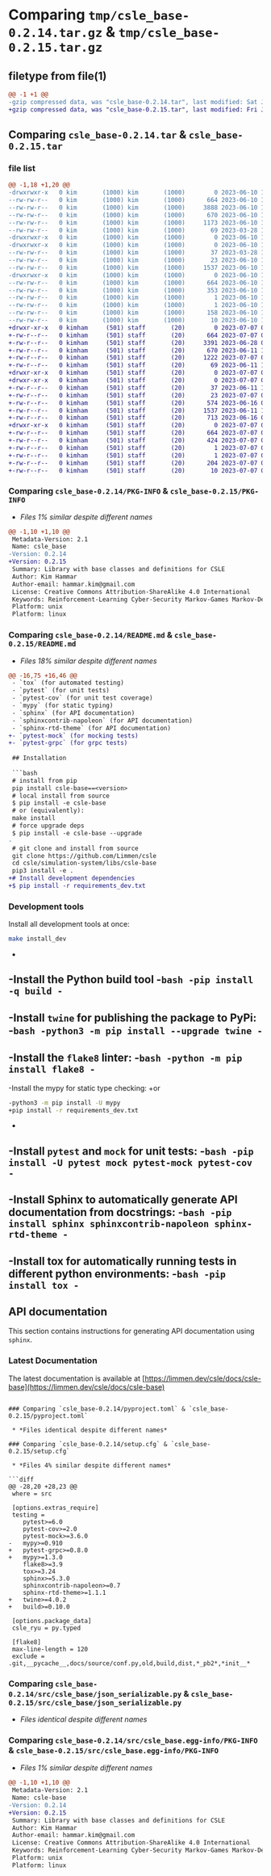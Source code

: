 # Comparing `tmp/csle_base-0.2.14.tar.gz` & `tmp/csle_base-0.2.15.tar.gz`

## filetype from file(1)

```diff
@@ -1 +1 @@
-gzip compressed data, was "csle_base-0.2.14.tar", last modified: Sat Jun 10 14:00:35 2023, max compression
+gzip compressed data, was "csle_base-0.2.15.tar", last modified: Fri Jul  7 09:36:53 2023, max compression
```

## Comparing `csle_base-0.2.14.tar` & `csle_base-0.2.15.tar`

### file list

```diff
@@ -1,18 +1,20 @@
-drwxrwxr-x   0 kim       (1000) kim       (1000)        0 2023-06-10 14:00:35.732807 csle_base-0.2.14/
--rw-rw-r--   0 kim       (1000) kim       (1000)      664 2023-06-10 14:00:35.732807 csle_base-0.2.14/PKG-INFO
--rw-rw-r--   0 kim       (1000) kim       (1000)     3888 2023-06-10 13:33:21.000000 csle_base-0.2.14/README.md
--rw-rw-r--   0 kim       (1000) kim       (1000)      670 2023-06-10 13:33:21.000000 csle_base-0.2.14/pyproject.toml
--rw-rw-r--   0 kim       (1000) kim       (1000)     1173 2023-06-10 14:00:35.732807 csle_base-0.2.14/setup.cfg
--rw-rw-r--   0 kim       (1000) kim       (1000)       69 2023-03-28 14:03:22.000000 csle_base-0.2.14/setup.py
-drwxrwxr-x   0 kim       (1000) kim       (1000)        0 2023-06-10 14:00:35.732807 csle_base-0.2.14/src/
-drwxrwxr-x   0 kim       (1000) kim       (1000)        0 2023-06-10 14:00:35.732807 csle_base-0.2.14/src/csle_base/
--rw-rw-r--   0 kim       (1000) kim       (1000)       37 2023-03-28 14:03:22.000000 csle_base-0.2.14/src/csle_base/__init__.py
--rw-rw-r--   0 kim       (1000) kim       (1000)       23 2023-06-10 14:00:30.000000 csle_base-0.2.14/src/csle_base/__version__.py
--rw-rw-r--   0 kim       (1000) kim       (1000)     1537 2023-06-10 13:41:34.000000 csle_base-0.2.14/src/csle_base/json_serializable.py
-drwxrwxr-x   0 kim       (1000) kim       (1000)        0 2023-06-10 14:00:35.732807 csle_base-0.2.14/src/csle_base.egg-info/
--rw-rw-r--   0 kim       (1000) kim       (1000)      664 2023-06-10 14:00:35.000000 csle_base-0.2.14/src/csle_base.egg-info/PKG-INFO
--rw-rw-r--   0 kim       (1000) kim       (1000)      353 2023-06-10 14:00:35.000000 csle_base-0.2.14/src/csle_base.egg-info/SOURCES.txt
--rw-rw-r--   0 kim       (1000) kim       (1000)        1 2023-06-10 14:00:35.000000 csle_base-0.2.14/src/csle_base.egg-info/dependency_links.txt
--rw-rw-r--   0 kim       (1000) kim       (1000)        1 2023-06-10 13:43:53.000000 csle_base-0.2.14/src/csle_base.egg-info/not-zip-safe
--rw-rw-r--   0 kim       (1000) kim       (1000)      158 2023-06-10 14:00:35.000000 csle_base-0.2.14/src/csle_base.egg-info/requires.txt
--rw-rw-r--   0 kim       (1000) kim       (1000)       10 2023-06-10 14:00:35.000000 csle_base-0.2.14/src/csle_base.egg-info/top_level.txt
+drwxr-xr-x   0 kimham     (501) staff       (20)        0 2023-07-07 09:36:53.835092 csle_base-0.2.15/
+-rw-r--r--   0 kimham     (501) staff       (20)      664 2023-07-07 09:36:53.835219 csle_base-0.2.15/PKG-INFO
+-rw-r--r--   0 kimham     (501) staff       (20)     3391 2023-06-28 07:40:45.000000 csle_base-0.2.15/README.md
+-rw-r--r--   0 kimham     (501) staff       (20)      670 2023-06-11 13:17:52.000000 csle_base-0.2.15/pyproject.toml
+-rw-r--r--   0 kimham     (501) staff       (20)     1222 2023-07-07 09:36:53.835799 csle_base-0.2.15/setup.cfg
+-rw-r--r--   0 kimham     (501) staff       (20)       69 2023-06-11 13:17:52.000000 csle_base-0.2.15/setup.py
+drwxr-xr-x   0 kimham     (501) staff       (20)        0 2023-07-07 09:36:53.826904 csle_base-0.2.15/src/
+drwxr-xr-x   0 kimham     (501) staff       (20)        0 2023-07-07 09:36:53.832094 csle_base-0.2.15/src/csle_base/
+-rw-r--r--   0 kimham     (501) staff       (20)       37 2023-06-11 13:17:52.000000 csle_base-0.2.15/src/csle_base/__init__.py
+-rw-r--r--   0 kimham     (501) staff       (20)       23 2023-07-07 09:36:45.000000 csle_base-0.2.15/src/csle_base/__version__.py
+-rw-r--r--   0 kimham     (501) staff       (20)      574 2023-06-16 06:45:51.000000 csle_base-0.2.15/src/csle_base/grpc_serializable.py
+-rw-r--r--   0 kimham     (501) staff       (20)     1537 2023-06-11 13:17:52.000000 csle_base-0.2.15/src/csle_base/json_serializable.py
+-rw-r--r--   0 kimham     (501) staff       (20)      713 2023-06-16 06:45:51.000000 csle_base-0.2.15/src/csle_base/kafka_serializable.py
+drwxr-xr-x   0 kimham     (501) staff       (20)        0 2023-07-07 09:36:53.834843 csle_base-0.2.15/src/csle_base.egg-info/
+-rw-r--r--   0 kimham     (501) staff       (20)      664 2023-07-07 09:36:53.000000 csle_base-0.2.15/src/csle_base.egg-info/PKG-INFO
+-rw-r--r--   0 kimham     (501) staff       (20)      424 2023-07-07 09:36:53.000000 csle_base-0.2.15/src/csle_base.egg-info/SOURCES.txt
+-rw-r--r--   0 kimham     (501) staff       (20)        1 2023-07-07 09:36:53.000000 csle_base-0.2.15/src/csle_base.egg-info/dependency_links.txt
+-rw-r--r--   0 kimham     (501) staff       (20)        1 2023-07-07 09:36:52.000000 csle_base-0.2.15/src/csle_base.egg-info/not-zip-safe
+-rw-r--r--   0 kimham     (501) staff       (20)      204 2023-07-07 09:36:53.000000 csle_base-0.2.15/src/csle_base.egg-info/requires.txt
+-rw-r--r--   0 kimham     (501) staff       (20)       10 2023-07-07 09:36:53.000000 csle_base-0.2.15/src/csle_base.egg-info/top_level.txt
```

### Comparing `csle_base-0.2.14/PKG-INFO` & `csle_base-0.2.15/PKG-INFO`

 * *Files 1% similar despite different names*

```diff
@@ -1,10 +1,10 @@
 Metadata-Version: 2.1
 Name: csle_base
-Version: 0.2.14
+Version: 0.2.15
 Summary: Library with base classes and definitions for CSLE
 Author: Kim Hammar
 Author-email: hammar.kim@gmail.com
 License: Creative Commons Attribution-ShareAlike 4.0 International
 Keywords: Reinforcement-Learning Cyber-Security Markov-Games Markov-Decision-Processes
 Platform: unix
 Platform: linux
```

### Comparing `csle_base-0.2.14/README.md` & `csle_base-0.2.15/README.md`

 * *Files 18% similar despite different names*

```diff
@@ -16,75 +16,46 @@
 - `tox` (for automated testing)
 - `pytest` (for unit tests)
 - `pytest-cov` (for unit test coverage)
 - `mypy` (for static typing)
 - `sphinx` (for API documentation)
 - `sphinxcontrib-napoleon` (for API documentation)
 - `sphinx-rtd-theme` (for API documentation)
+- `pytest-mock` (for mocking tests)
+- `pytest-grpc` (for grpc tests)
 
 ## Installation
 
 ```bash
 # install from pip
 pip install csle-base==<version>
 # local install from source
 $ pip install -e csle-base
 # or (equivalently):
 make install
 # force upgrade deps
 $ pip install -e csle-base --upgrade
-
 # git clone and install from source
 git clone https://github.com/Limmen/csle
 cd csle/simulation-system/libs/csle-base
 pip3 install -e .
+# Install development dependencies
+$ pip install -r requirements_dev.txt
 ```
 
 ### Development tools 
 
 Install all development tools at once:
 ```bash
 make install_dev
 ```
-
-Install the Python build tool
-```bash
-pip install -q build
-```
-
-Install `twine` for publishing the package to PyPi:
-```bash
-python3 -m pip install --upgrade twine
-```
-
-Install the `flake8` linter:
-```bash
-python -m pip install flake8
-```
-
-Install the mypy for static type checking:
+or
 ```bash
-python3 -m pip install -U mypy
+pip install -r requirements_dev.txt
 ```
-
-Install `pytest` and `mock` for unit tests:
-```bash
-pip install -U pytest mock pytest-mock pytest-cov
-```
-
-Install Sphinx to automatically generate API documentation from docstrings:
-```bash
-pip install sphinx sphinxcontrib-napoleon sphinx-rtd-theme
-```
-
-Install tox for automatically running tests in different python environments:
-```bash
-pip install tox
-```
-
 ## API documentation
 
 This section contains instructions for generating API documentation using `sphinx`.
 
 ### Latest Documentation
 
 The latest documentation is available at [https://limmen.dev/csle/docs/csle-base](https://limmen.dev/csle/docs/csle-base)
```

### Comparing `csle_base-0.2.14/pyproject.toml` & `csle_base-0.2.15/pyproject.toml`

 * *Files identical despite different names*

### Comparing `csle_base-0.2.14/setup.cfg` & `csle_base-0.2.15/setup.cfg`

 * *Files 4% similar despite different names*

```diff
@@ -28,20 +28,23 @@
 where = src
 
 [options.extras_require]
 testing = 
 	pytest>=6.0
 	pytest-cov>=2.0
 	pytest-mock>=3.6.0
-	mypy>=0.910
+	pytest-grpc>=0.8.0
+	mypy>=1.3.0
 	flake8>=3.9
 	tox>=3.24
 	sphinx>=5.3.0
 	sphinxcontrib-napoleon>=0.7
 	sphinx-rtd-theme>=1.1.1
+	twine>=4.0.2
+	build>=0.10.0
 
 [options.package_data]
 csle_ryu = py.typed
 
 [flake8]
 max-line-length = 120
 exclude = .git,__pycache__,docs/source/conf.py,old,build,dist,*_pb2*,*init__*
```

### Comparing `csle_base-0.2.14/src/csle_base/json_serializable.py` & `csle_base-0.2.15/src/csle_base/json_serializable.py`

 * *Files identical despite different names*

### Comparing `csle_base-0.2.14/src/csle_base.egg-info/PKG-INFO` & `csle_base-0.2.15/src/csle_base.egg-info/PKG-INFO`

 * *Files 1% similar despite different names*

```diff
@@ -1,10 +1,10 @@
 Metadata-Version: 2.1
 Name: csle-base
-Version: 0.2.14
+Version: 0.2.15
 Summary: Library with base classes and definitions for CSLE
 Author: Kim Hammar
 Author-email: hammar.kim@gmail.com
 License: Creative Commons Attribution-ShareAlike 4.0 International
 Keywords: Reinforcement-Learning Cyber-Security Markov-Games Markov-Decision-Processes
 Platform: unix
 Platform: linux
```

